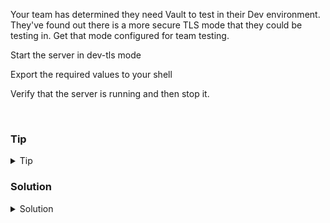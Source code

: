 Your team has determined they need Vault to test in their Dev environment. They've found out there is a more secure TLS mode that they could be testing in. Get that mode configured for team testing. 

Start the server in dev-tls mode

Export the required values to your shell

Verify that the server is running and then stop it.

<br>

### Tip

<details>
<summary>Tip</summary>

[Getting started with Dev Server](https://developer.hashicorp.com/vault/tutorials/getting-started/getting-started-dev-server)

</details>

### Solution
<details>
<summary>Solution</summary>

Start the vault server in dev-tls mode.

```plain
vault server -dev-tls &
```{{exec}}

Export the values you need. These can be found in the output of the above command

```plain

export VAULT_ADDR='https://127.0.0.1:8200'
export VAULT_CACERT=' <value from output>.pem '
export VAULT_TOKEN=" <token from output> "

```

Verify that the server is running

```plain
vault status
```{{exec}}

Notice the Seal Type and the Sealed value.

Check open ports

```plain
lsof -i :8200
ss -ntulp | grep 820
```{{exec}}

Stop vault by killing the above pids

```plain
kill -9 <pid of Vault>
```

</details>